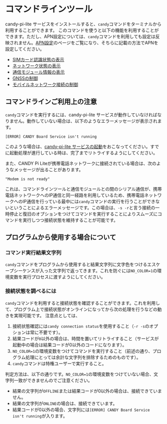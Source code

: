 # コマンドラインツール

candy-pi-lite サービスをインストールすると、`candy`コマンドをターミナルから利用することができます。
このコマンドを使うと以下の機能を利用することができます。ただし、APN設定については、`candy`コマンドを利用しても設定は反映されません。[APN設定](/configuration/apn.md)のページをご覧になり、そちらに記載の方法でAPNを設定してください。

  * [SIMカード認識状態の表示](sim.md)
  * [ネットワーク状態の表示](network.md)
  * [通信モジュール情報の表示](modem.md)
  * [GNSSの制御](gnss.md)
  * [モバイルネットワーク接続の制御](connection.md)

## コマンドラインご利用上の注意

`candy`コマンドを実行するには、candy-pi-lite サービスが動作していなければなりません。動作していない場合は、以下のようなエラーメッセージが表示されます。

```
[ERROR] CANDY Board Service isn't running
```

このような場合は、[candy-pi-lite サービスの起動](/service/start.md)をおこなってください。すでに起動処理が進行している時は、完了までリトライするようにしてください。

また、CANDY Pi Liteが携帯電話ネットワークに接続されている場合は、次のようなメッセージが出ることがあります。

```
"Modem is not ready"
```

これは、コマンドラインツールと通信モジュールとの間のシリアル通信が、携帯電話ネットワークへのIP通信と同一経路を利用しているため、携帯電話ネットワークへのIP通信を行っている最中には`candy`コマンドの実行を行うことができないということによるエラーメッセージです。この場合は、`-s -r`と言う接続の一時停止と復旧のオプションをつけてコマンドを実行することによりスムーズにコマンドを実行しつつ接続状態を維持することが可能です。

## プログラムから使用する場合について

### コマンド実行結果文字列

`candy`コマンドをプログラムから使用すると結果文字列に文字色をつけるエスケープシーケンスが入った文字列で返ってきます。これを防ぐには`NO_COLOR=1`の環境変数を実行プロセスに渡すようにしてください。

### 接続状態を調べるには

`candy`コマンドを利用すると接続状態を確認することができます。これを利用して、プログラム上で接続状態がオンラインになってから次の処理を行うなどの動きを実現可能です。
注意点としては、

1. 接続状態確認には`candy connection status`を使用すること（`-r -s`のオプションは常に不要です）。
1. 結果コードが`0`以外の場合は、時間を置いてリトライすること（サービスが起動中の場合は結果コードが0以外のコードになります）。
1. `NO_COLOR=1`の環境変数をつけてコマンドを実行すること（前述の通り、プログラム処理にとっては余計な文字列を排除するためのものです）。
1. `candy`コマンドは特権ユーザーで実行すること。

判定方法は、以下の通りです。`NO_COLOR=1`の環境変数をつけていない場合、文字列一致ができませんのでご注意ください。
- 結果の文字列が`OFFLINE`または結果コードが0以外の場合は、接続できていません。
- 結果の文字列が`ONLINE`の場合は、接続できています。
- 結果コードが0以外の場合、文字列には`[ERROR] CANDY Board Service isn't running`が入ります。


